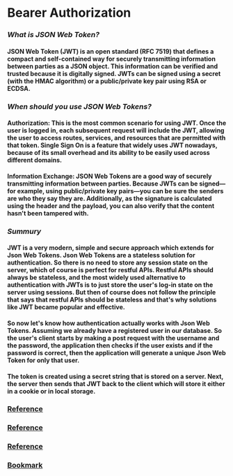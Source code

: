 # **Bearer Authorization**
### ***What is JSON Web Token?***
#### JSON Web Token (JWT) is an open standard (RFC 7519) that defines a compact and self-contained way for securely transmitting information between parties as a JSON object. This information can be verified and trusted because it is digitally signed. JWTs can be signed using a secret (with the HMAC algorithm) or a public/private key pair using RSA or ECDSA.

### ***When should you use JSON Web Tokens?***
#### Authorization: This is the most common scenario for using JWT. Once the user is logged in, each subsequent request will include the JWT, allowing the user to access routes, services, and resources that are permitted with that token. Single Sign On is a feature that widely uses JWT nowadays, because of its small overhead and its ability to be easily used across different domains.

#### Information Exchange: JSON Web Tokens are a good way of securely transmitting information between parties. Because JWTs can be signed—for example, using public/private key pairs—you can be sure the senders are who they say they are. Additionally, as the signature is calculated using the header and the payload, you can also verify that the content hasn't been tampered with.

### ***Summury***

#### JWT is a very modern, simple and secure approach which extends for Json Web Tokens. Json Web Tokens are a stateless solution for authentication. So there is no need to store any session state on the server, which of course is perfect for restful APIs. Restful APIs should always be stateless, and the most widely used alternative to authentication with JWTs is to just store the user's log-in state on the server using sessions. But then of course does not follow the principle that says that restful APIs should be stateless and that's why solutions like JWT became popular and effective.

#### So now let's know how authentication actually works with Json Web Tokens. Assuming we already have a registered user in our database. So the user's client starts by making a post request with the username and the password, the application then checks if the user exists and if the password is correct, then the application will generate a unique Json Web Token for only that user.

#### The token is created using a secret string that is stored on a server. Next, the server then sends that JWT back to the client which will store it either in a cookie or in local storage.

### **[Reference](https://www.youtube.com/watch?v=926mknSW9Lo)**
### **[Reference](https://jwt.io/introduction/)**
### **[Reference](https://stackoverflow.com/questions/27301557/if-you-can-decode-jwt-how-are-they-secure)**
### **[Bookmark](https://www.npmjs.com/package/jsonwebtoken)**

